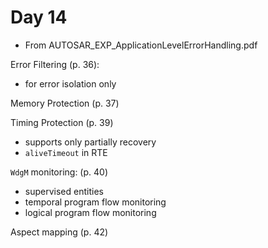 # Day 14

* From AUTOSAR\_EXP\_ApplicationLevelErrorHandling.pdf

Error Filtering (p. 36):
* for error isolation only

Memory Protection (p. 37)

Timing Protection (p. 39)
* supports only partially recovery
* `aliveTimeout` in RTE

`WdgM` monitoring: (p. 40)
* supervised entities
* temporal program flow monitoring
* logical program flow monitoring

Aspect mapping (p. 42)
